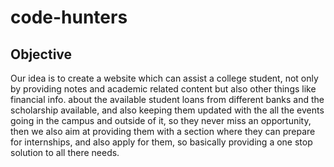 # code-hunters
## Objective
Our idea is to create a website which can assist a college student, not only by providing notes and academic related content but also other things  like financial info. about the available student loans from different banks and the scholarship available, and also keeping them updated with the all the events going in the campus and outside of it, so they never miss an opportunity, then we also aim at providing them with a section where they can prepare for internships, and also apply for them, so basically providing a one stop solution to all there needs.
